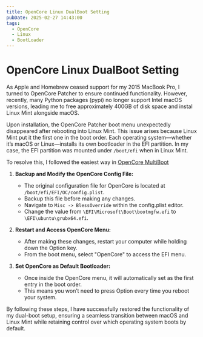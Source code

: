 ```yaml
---
title: OpenCore Linux DualBoot Setting
pubDate: 2025-02-27 14:43:00
tags:
  - OpenCore
  - Linux
  - BootLoader
---
```


# OpenCore Linux DualBoot Setting

As Apple and Homebrew ceased support for my 2015 MacBook Pro, I turned to OpenCore Patcher to ensure continued functionality. However, recently, many Python packages (pypi) no longer support Intel macOS versions, leading me to free approximately 400GB of disk space and instal Linux Mint alongside macOS.

Upon installation, the OpenCore Patcher boot menu unexpectedly disappeared after rebooting into Linux Mint. This issue arises because Linux Mint put it the first one in the boot order. Each operating system—whether it’s macOS or Linux—installs its own bootloader in the EFI partition. In my case, the EFI partition was mounted under `/boot/efi` when in Linux Mint.

To resolve this, I followed the easiest way in [OpenCore MultiBoot](https://dortania.github.io/OpenCore-Multiboot/oc/linux.html)

1. **Backup and Modify the OpenCore Config File:**
   - The original configuration file for OpenCore is located at `/boot/efi/EFI/OC/config.plist`.
   - Backup this file before making any changes.
   - Navigate to `Misc -> BlessOverride` within the config.plist editor.
   - Change the value from `\EFI\Microsoft\Boot\bootmgfw.efi` to `\EFI\ubuntu\grubx64.efi`.

2. **Restart and Access OpenCore Menu:**
   - After making these changes, restart your computer while holding down the Option key.
   - From the boot menu, select "OpenCore" to access the EFI menu.

3. **Set OpenCore as Default Bootloader:**
   - Once inside the OpenCore menu, it will automatically set as the first entry in the boot order.
   - This means you won’t need to press Option every time you reboot your system.

By following these steps, I have successfully restored the functionality of my dual-boot setup, ensuring a seamless transition between macOS and Linux Mint while retaining control over which operating system boots by default.
